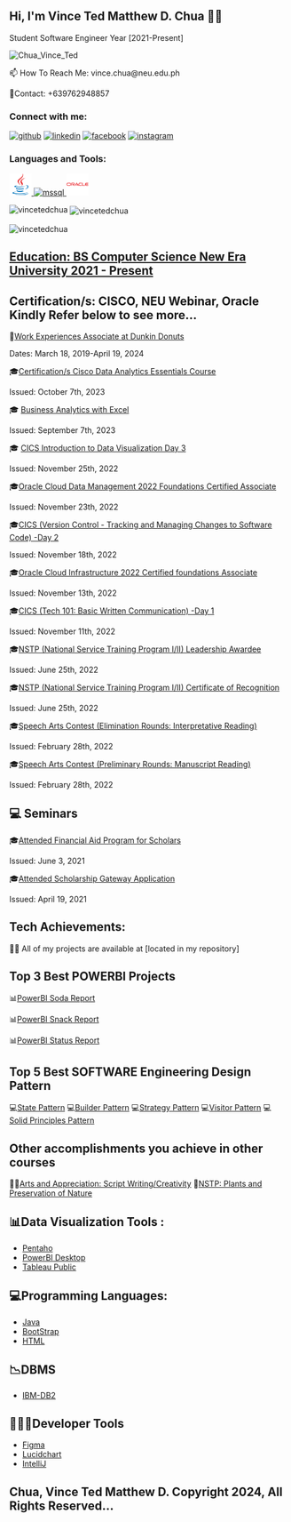 ## Hi, I'm Vince Ted Matthew D. Chua 👋🏼
Student Software Engineer Year [2021-Present]

![Chua_Vince_Ted](https://github.com/user-attachments/assets/325793d5-8fd1-4911-8e7d-42ac820a1e1e)

<p> 📫 How To Reach Me: vince.chua@neu.edu.ph </p>
<p> 📱Contact: +639762948857 </p>

<h3 align="left">Connect with me:</h3>

[<img src='https://cdn.jsdelivr.net/npm/simple-icons@3.0.1/icons/github.svg' alt='github' height='40'>](https://github.com/VinceTedChua)  [<img src='https://cdn.jsdelivr.net/npm/simple-icons@3.0.1/icons/linkedin.svg' alt='linkedin' height='40'>](https://www.linkedin.com/in/vince-chua/)  [<img src='https://cdn.jsdelivr.net/npm/simple-icons@3.0.1/icons/facebook.svg' alt='facebook' height='40'>](https://www.facebook.com/vincetedmatthew.chua)  [<img src='https://cdn.jsdelivr.net/npm/simple-icons@3.0.1/icons/instagram.svg' alt='instagram' height='40'>](https://www.instagram.com/devinci_delivers/?hl=en/)  


<h3 align="left">Languages and Tools:</h3>
<p align="left"> <a href="https://www.java.com" target="_blank" rel="noreferrer"> <img src="https://raw.githubusercontent.com/devicons/devicon/master/icons/java/java-original.svg" alt="java" width="40" height="40"/> </a> <a href="https://www.microsoft.com/en-us/sql-server" target="_blank" rel="noreferrer"> <img src="https://www.svgrepo.com/show/303229/microsoft-sql-server-logo.svg" alt="mssql" width="40" height="40"/> </a> <a href="https://www.oracle.com/" target="_blank" rel="noreferrer"> <img src="https://raw.githubusercontent.com/devicons/devicon/master/icons/oracle/oracle-original.svg" alt="oracle" width="40" height="40"/> </a> <a </p>

<p><img align="left" src="https://github-readme-stats.vercel.app/api/top-langs?username=vincetedchua&show_icons=true&locale=en&layout=compact" alt="vincetedchua" /></p> 

<p>&nbsp;<img align="center" src="https://github-readme-stats.vercel.app/api?username=vincetedchua&show_icons=true&locale=en" alt="vincetedchua" /></p> 

<p><img align="center" src="https://github-readme-streak-stats.herokuapp.com/?user=vincetedchua&" alt="vincetedchua" /></p>


## [Education: BS Computer Science New Era University 2021 - Present](https://drive.google.com/file/d/13rzvKBhakFlTTd57bSx5P7krGgfOunSr/view?usp=sharing)
## Certification/s: CISCO, NEU Webinar, Oracle Kindly Refer below to see more... 

  💼[Work Experiences Associate at Dunkin Donuts](https://drive.google.com/file/d/1P06xWvihRDGHvhwCc2H_ppF8TyvyCsfm/view?usp=sharing)
     <p> Dates: March 18, 2019-April 19, 2024</p>
    
  🎓[Certification/s Cisco Data Analytics Essentials Course](https://drive.google.com/file/d/1I0ZfSjOpJE6wJbNEOYOdZiTbFzQA4pRn/view?usp=sharing)
     <p>Issued: October 7th, 2023 </p> 
    
  🎓 [Business Analytics with Excel](https://simpli-web.app.link/e/bZpUXV1BTCb)
     <p>Issued: September 7th, 2023 </p> 

  🎓 [CICS Introduction to Data Visualization Day 3](https://drive.google.com/file/d/1kBX3guMOerx7b6aJtO10D_KKV8hpYgjh/view?usp=sharing)
     <p>Issued: November 25th, 2022</p>
  
  🎓[Oracle Cloud Data Management 2022 Foundations Certified Associate](https://catalog-education.oracle.com/pls/certview/sharebadge?id=65A9432863C18C26269D1E6E11CAD20159910CBCD4D3D64597F7DB627310C39B)
     <p>Issued: November 23th, 2022</p>
     
  🎓[CICS (Version Control - Tracking and Managing Changes to Software Code) -Day 2](https://drive.google.com/file/d/1yN0uSllazH5YKNb2TakQzYXR1TyaWor8/view?usp=sharing)
     <p>Issued: November 18th, 2022</p>
     
  🎓[Oracle Cloud Infrastructure 2022 Certified foundations Associate](https://catalog-education.oracle.com/pls/certview/sharebadge?id=8F21E9D494F5332C6E0CB5CB4C608B2F0E6BBF76FFD03AF442C124510807BDB9)
     <p>Issued: November 13th, 2022</p>
  
  🎓[CICS (Tech 101: Basic Written Communication) -Day 1](https://drive.google.com/file/d/1VKj0xL5BSWP0yY9aV8LlS2KZ7SyZGCUd/view?usp=sharing)
     <p>Issued: November 11th, 2022</p>
  
  🎓[NSTP (National Service Training Program I/II) Leadership Awardee ](https://drive.google.com/file/d/1dMyAjYNU_Zeskw6krLaPLLf1_bKy3DnC/view?usp=sharing)
     <p>Issued: June 25th, 2022</p>
  
  🎓[NSTP (National Service Training Program I/II) Certificate of Recognition](https://drive.google.com/file/d/1HGjkPPCZpEXOQP1uSj4suPcy2xeHyzXp/view?usp=sharing)
     <p>Issued: June 25th, 2022</p>
  
  🎓[Speech Arts Contest (Elimination Rounds: Interpretative Reading)](https://drive.google.com/file/d/1-9i2WC_yc4-EpiAoeYfsuXcm7wgHbp7_/view?usp=sharing)
     <p>Issued: February 28th, 2022</p>
  
  🎓[Speech Arts Contest (Preliminary Rounds: Manuscript Reading)](https://drive.google.com/file/d/16MelIA-GQ3O8rAtIMmfnwc_e-xcM4XBR/view?usp=sharing)
     <p>Issued: February 28th, 2022</p>

## 💻 Seminars
  🎓[Attended Financial Aid Program for Scholars](https://drive.google.com/file/d/1SbQU4v_I5MgEOsHhckb75lkU_gI2sAAS/view?usp=sharing)
     <p>Issued: June 3, 2021</p>
  
  🎓[Attended Scholarship Gateway Application](https://drive.google.com/file/d/1-VS405QNVXxJwJA_U_dknd99YhQld_Ie/view?usp=sharing)
     <p>Issued: April 19, 2021</p>

  ## Tech Achievements:
  👨‍💻 All of my projects are available at [located in my repository]

  ## Top 3 Best POWERBI Projects
  
  📊[PowerBI Soda Report](https://app.powerbi.com/view?r=eyJrIjoiZTg4NDZlMTQtMTMxMS00MGM1LWIwYjgtMDJlZDI4ZGVjZmM5IiwidCI6ImNjM2MwZDdjLTNjOGItNGEyMS04ZDJiLWI1MTcxNDZkMGQ4ZSIsImMiOjZ9) </p>
  📊[PowerBI Snack Report](https://app.powerbi.com/view?r=eyJrIjoiNDQwYTc0ZDItNmNlNC00M2IzLTkwZmMtMmNmZjQyZDdhZGYxIiwidCI6ImNjM2MwZDdjLTNjOGItNGEyMS04ZDJiLWI1MTcxNDZkMGQ4ZSIsImMiOjZ9) </p>
  📊[PowerBI Status Report](https://app.fabric.microsoft.com/view?r=eyJrIjoiNTYyZWNmOWEtOTMxOC00ZGY5LWI3YTQtMDgyZjA5Yzg5MGMzIiwidCI6ImNjM2MwZDdjLTNjOGItNGEyMS04ZDJiLWI1MTcxNDZkMGQ4ZSIsImMiOjZ9) </p>

  ##  Top 5 Best SOFTWARE Engineering Design Pattern
  💻[State Pattern](https://github.com/VinceTedChua/statePattern.git)
  💻[Builder Pattern](https://github.com/VinceTedChua/builderPattern.git)
  💻[Strategy Pattern](https://github.com/VinceTedChua/strategyPattern.git)
  💻[Visitor Pattern](https://github.com/VinceTedChua/visitorPattern2.git)
  💻[Solid Principles Pattern](https://github.com/VinceTedChua/solidDesignPrinciples.git)

  ## Other accomplishments you achieve in other courses
  ✍🏻[Arts and Appreciation: Script Writing/Creativity](https://drive.google.com/file/d/1g1w4FPC3ZYP7fSmIYVjRSbfGz2JB6xvE/view?usp=sharing)
  🌱[NSTP: Plants and Preservation of Nature](https://drive.google.com/file/d/10-bao8ineRGIHKizzdS46I58-kj0PSID/view?usp=sharing)


## 📊Data Visualization Tools :  
 * [Pentaho](https://pentaho.com/)
 * [PowerBI Desktop](https://app.powerbi.com/singleSignOn?ru=https%3A%2F%2Fapp.powerbi.com%2F%3FnoSignUpCheck%3D1)
 * [Tableau Public](https://www.tableau.com/)
   
## 💻Programming Languages: 
 * [Java](https://www.java.com/en/)
 * [BootStrap](https://getbootstrap.com/)
 * [HTML](https://www.w3schools.com/html/)

## 📉DBMS
 * [IBM-DB2](https://www.ibm.com/db2)
   
## 👨🏻‍💻Developer Tools
 * [Figma](https://www.ibm.com/db2)
 * [Lucidchart](https://www.lucidchart.com/pages/)
 * [IntelliJ](https://www.jetbrains.com/idea/)

## Chua, Vince Ted Matthew D. Copyright 2024, All Rights Reserved...
